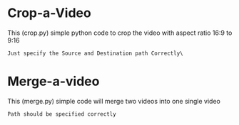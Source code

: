 # Crop-a-Video




This (crop.py) simple python code to crop the video with aspect ratio 16:9 to 9:16

	Just specify the Source and Destination path Correctly\




# Merge-a-video



This (merge.py) simple code will merge two videos into one single video 

	Path should be specified correctly
